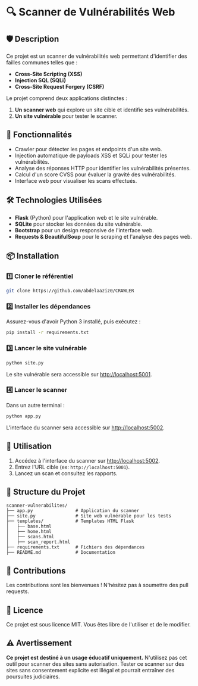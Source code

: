 # 🔍 Scanner de Vulnérabilités Web

## 🛡️ Description
Ce projet est un scanner de vulnérabilités web permettant d'identifier des failles communes telles que :
- **Cross-Site Scripting (XSS)**
- **Injection SQL (SQLi)**
- **Cross-Site Request Forgery (CSRF)**

Le projet comprend deux applications distinctes :
1. **Un scanner web** qui explore un site cible et identifie ses vulnérabilités.
2. **Un site vulnérable** pour tester le scanner.

## 🚀 Fonctionnalités
- Crawler pour détecter les pages et endpoints d'un site web.
- Injection automatique de payloads XSS et SQLi pour tester les vulnérabilités.
- Analyse des réponses HTTP pour identifier les vulnérabilités présentes.
- Calcul d'un score CVSS pour évaluer la gravité des vulnérabilités.
- Interface web pour visualiser les scans effectués.

## 🛠 Technologies Utilisées
- **Flask** (Python) pour l'application web et le site vulnérable.
- **SQLite** pour stocker les données du site vulnérable.
- **Bootstrap** pour un design responsive de l'interface web.
- **Requests & BeautifulSoup** pour le scraping et l'analyse des pages web.

## 📦 Installation
### 1️⃣ Cloner le référentiel
```bash
git clone https://github.com/abdelaaziz0/CRAWLER
```

### 2️⃣ Installer les dépendances
Assurez-vous d'avoir Python 3 installé, puis exécutez :
```bash
pip install -r requirements.txt
```

### 3️⃣ Lancer le site vulnérable
```bash
python site.py
```
Le site vulnérable sera accessible sur [http://localhost:5001](http://localhost:5001).

### 4️⃣ Lancer le scanner
Dans un autre terminal :
```bash
python app.py
```
L'interface du scanner sera accessible sur [http://localhost:5002](http://localhost:5002).

## 📖 Utilisation
1. Accédez à l'interface du scanner sur [http://localhost:5002](http://localhost:5002).
2. Entrez l'URL cible (ex: `http://localhost:5001`).
3. Lancez un scan et consultez les rapports.

## 📂 Structure du Projet
```
scanner-vulnerabilites/
├── app.py                # Application du scanner
├── site.py               # Site web vulnérable pour les tests
├── templates/            # Templates HTML Flask
│   ├── base.html
│   ├── home.html
│   ├── scans.html
│   ├── scan_report.html
├── requirements.txt      # Fichiers des dépendances
├── README.md             # Documentation
```

## 🤝 Contributions
Les contributions sont les bienvenues ! N'hésitez pas à soumettre des pull requests.

## 📜 Licence
Ce projet est sous licence MIT. Vous êtes libre de l'utiliser et de le modifier.

## ⚠️ Avertissement
**Ce projet est destiné à un usage éducatif uniquement.** N'utilisez pas cet outil pour scanner des sites sans autorisation. Tester ce scanner sur des sites sans consentement explicite est illégal et pourrait entraîner des poursuites judiciaires.

